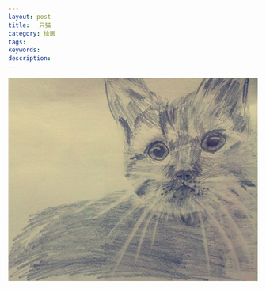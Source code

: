 ```yaml
---
layout: post
title: 一只猫
category: 绘画
tags: 
keywords: 
description: 
---
```


![1](/public/img/days/5.jpg)

